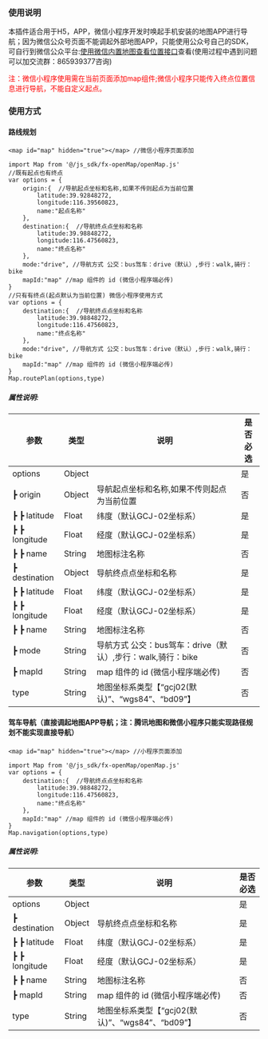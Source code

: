 ### 使用说明
本插件适合用于H5，APP，微信小程序开发时唤起手机安装的地图APP进行导航；因为微信公众号页面不能调起外部地图APP，只能使用公众号自己的SDK，可自行到微信公众平台:<a href="https://developers.weixin.qq.com/doc/offiaccount/OA_Web_Apps/JS-SDK.html#37" target="_blank">使用微信内置地图查看位置接口</a>查看(使用过程中遇到问题可以加交流群：865939377咨询)

<font color="#ff0000">注：微信小程序使用需在当前页面添加map组件;微信小程序只能传入终点位置信息进行导航，不能自定义起点。</font>


### 使用方式
#### 路线规划
```
<map id="map" hidden="true"></map> //微信小程序页面添加

import Map from '@/js_sdk/fx-openMap/openMap.js'
//既有起点也有终点
var options = {
	origin:{  //导航起点坐标和名称,如果不传则起点为当前位置
		latitude:39.92848272,
		longitude:116.39560823,
		name:"起点名称"
	},
	destination:{  //导航终点点坐标和名称
		latitude:39.98848272,
		longitude:116.47560823,
		name:"终点名称"
	},
	mode:"drive", //导航方式 公交：bus驾车：drive（默认）,步行：walk,骑行：bike
	mapId:"map" //map 组件的 id (微信小程序端必传)
}
//只有有终点(起点默认为当前位置) 微信小程序使用方式
var options = {
	destination:{  //导航终点点坐标和名称
		latitude:39.98848272,
		longitude:116.47560823,
		name:"终点名称"
	},
	mode:"drive", //导航方式 公交：bus驾车：drive（默认）,步行：walk,骑行：bike
	mapId:"map" //map 组件的 id (微信小程序端必传)
}
Map.routePlan(options,type)

```

##### 属性说明:


| 参数				| 类型		| 说明															| 是否必选	|
| ---------------	| ----		| ------------------------										| ----		|
| options			| Object	|																| 是		|
| ┣ origin			| Object	| 导航起点坐标和名称,如果不传则起点为当前位置						| 否		|
| ┣ ┣ latitude		| Float		| 纬度（默认GCJ-02坐标系）										| 是		|
| ┣ ┣ longitude		| Float		| 经度（默认GCJ-02坐标系）										| 是		|
| ┣ ┣ name			| String	| 地图标注名称													| 否		|
| ┣ destination		| Object	| 导航终点点坐标和名称											| 是		|
| ┣ ┣ latitude		| Float		| 纬度（默认GCJ-02坐标系）										| 是		|
| ┣ ┣ longitude		| Float		| 经度（默认GCJ-02坐标系）										| 是		|
| ┣ ┣ name			| String	| 地图标注名称													| 否		|
| ┣ mode			|  String	| 导航方式 公交：bus驾车：drive（默认）,步行：walk,骑行：bike		| 否		|
| ┣ mapId			|  String	| map 组件的 id (微信小程序端必传)								| 否		|
| type				| String	| 地图坐标系类型【“gcj02(默认)”、“wgs84”、“bd09”】					| 否		|

#### 驾车导航（直接调起地图APP导航；注：腾讯地图和微信小程序只能实现路径规划不能实现直接导航）
```
<map id="map" hidden="true"></map> //小程序页面添加

import Map from '@/js_sdk/fx-openMap/openMap.js'
var options = {
	destination:{  //导航终点点坐标和名称
		latitude:39.98848272,
		longitude:116.47560823,
		name:"终点名称"
	},
	mapId:"map" //map 组件的 id (微信小程序端必传)
}
Map.navigation(options,type)

```

##### 属性说明:


| 参数				| 类型		| 说明															| 是否必选	|
| ---------------	| ----		| ------------------------										| ----		|
| options			| Object	|																| 是		|
| ┣ destination		| Object	| 导航终点点坐标和名称											| 是		|
| ┣ ┣ latitude		| Float		| 纬度（默认GCJ-02坐标系）										| 是		|
| ┣ ┣ longitude		| Float		| 经度（默认GCJ-02坐标系）										| 是		|
| ┣ ┣ name			| String	| 地图标注名称													| 否		|
| ┣ mapId			|  String	| map 组件的 id (微信小程序端必传)								| 否		|
| type				| String	| 地图坐标系类型【“gcj02(默认)”、“wgs84”、“bd09”】					| 否		|

